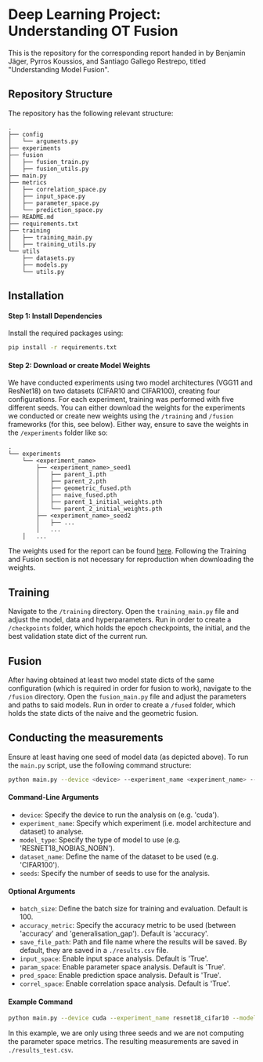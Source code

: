 # Deep Learning Project: Understanding OT Fusion

This is the repository for the corresponding report handed in by Benjamin Jäger, Pyrros Koussios, and Santiago Gallego Restrepo, titled "Understanding Model Fusion". 

## Repository Structure
The repository has the following relevant structure:
```
.
├── config
│   └── arguments.py
├── experiments
├── fusion
│   ├── fusion_train.py
│   ├── fusion_utils.py
├── main.py
├── metrics
│   ├── correlation_space.py
│   ├── input_space.py
│   ├── parameter_space.py
│   └── prediction_space.py
├── README.md
├── requirements.txt
├── training
│   ├── training_main.py
│   ├── training_utils.py
└── utils
    ├── datasets.py
    ├── models.py
    └── utils.py
```

## Installation


#### Step 1: Install Dependencies


Install the required packages using:
```bash
pip install -r requirements.txt
```
#### Step 2: Download or create Model Weights

We have conducted experiments using two model architectures (VGG11 and ResNet18) on two datasets (CIFAR10 and CIFAR100), creating four configurations. For each experiment, training was performed with five different seeds. 
You can either download the weights for the experiments we conducted or create new weights using the `/training` and `/fusion` frameworks (for this, see below). Either way, ensure to save the weights in the `/experiments` folder like so:
```
.
└── experiments
    └── <experiment_name>
        ├── <experiment_name>_seed1
        │   ├── parent_1.pth
        │   ├── parent_2.pth
        │   ├── geometric_fused.pth
        │   ├── naive_fused.pth
        │   ├── parent_1_initial_weights.pth
        │   └── parent_2_initial_weights.pth
        ├── <experiment_name>_seed2
        │   ├── ...
        │   ...
    │   ...
```
The weights used for the report can be found [here](https://drive.google.com/drive/folders/1ZtymNF6PcpC08pW-W8wIj-Wg057kIObw?usp=sharing). Following the Training and Fusion section is not necessary for reproduction when downloading the weights.

## Training
Navigate to the `/training` directory. Open the `training_main.py` file and adjust the model, data and hyperparameters. Run in order to create a `/checkpoints` folder, which holds the epoch checkpoints, the initial, and the best validation state dict of the current run.

## Fusion
After having obtained at least two model state dicts of the same configuration (which is required in order for fusion to work), navigate to the `/fusion` directory. Open the `fusion_main.py` file and adjust the parameters and paths to said models. Run in order to create a `/fused` folder, which holds the state dicts of the naive and the geometric fusion.

## Conducting the measurements
Ensure at least having one seed of model data (as depicted above). 
To run the `main.py` script, use the following command structure:

```bash
python main.py --device <device> --experiment_name <experiment_name> --seeds <seeds> --model_type <model_type> --dataset_name <dataset_name> [--optional_flag <True/False>]
```

#### Command-Line Arguments

- `device`: Specify the device to run the analysis on (e.g. 'cuda').
- `experiment_name`: Specify which experiment (i.e. model architecture and dataset) to analyse.
- `model_type`: Specify the type of model to use (e.g. 'RESNET18_NOBIAS_NOBN').
- `dataset_name`: Define the name of the dataset to be used (e.g. 'CIFAR100').
- `seeds`: Specify the number of seeds to use for the analysis.


#### Optional Arguments
- `batch_size`: Define the batch size for training and evaluation. Default is 100.
- `accuracy_metric`: Specify the accuracy metric to be used (between 'accuracy' and 'generalisation_gap'). Default is 'accuracy'.
- `save_file_path`: Path and file name where the results will be saved. By default, they are saved in a `./results.csv` file.
- `input_space`: Enable input space analysis. Default is 'True'.
- `param_space`: Enable parameter space analysis. Default is 'True'.
- `pred_space`: Enable prediction space analysis. Default is 'True'.
- `correl_space`: Enable correlation space analysis. Default is 'True'.


#### Example Command

```bash
python main.py --device cuda --experiment_name resnet18_cifar10 --model_type RESNET18_NOBIAS_NOBN --dataset_name CIFAR10 --seeds 3 --save_file_path results_test --param_space False
```

In this example, we are only using three seeds and we are not computing the parameter space metrics. The resulting measurements are saved in `./results_test.csv`.
